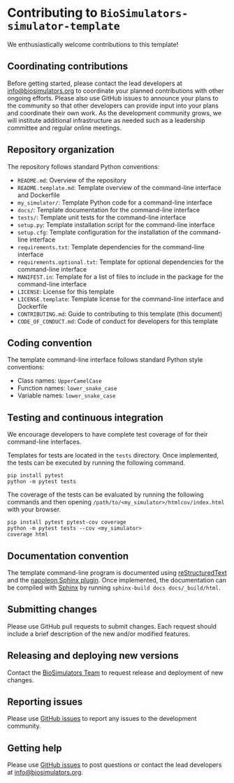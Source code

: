 # Contributing to `BioSimulators-simulator-template`

We enthusiastically welcome contributions to this template!

## Coordinating contributions

Before getting started, please contact the lead developers at [info@biosimulators.org](mailto:info@biosimulators.org) to coordinate your planned contributions with other ongoing efforts. Please also use GitHub issues to announce your plans to the community so that other developers can provide input into your plans and coordinate their own work. As the development community grows, we will institute additional infrastructure as needed such as a leadership committee and regular online meetings.

## Repository organization

The repository follows standard Python conventions:

* `README.md`: Overview of the repository
* `README.template.md`: Template overview of the command-line interface and Dockerfile
* `my_simulator/`: Template Python code for a command-line interface
* `docs/`: Template documentation for the command-line interface
* `tests/`: Template unit tests for the command-line interface
* `setup.py`: Template installation script for the command-line interface
* `setup.cfg`: Template configuration for the installation of the command-line interface
* `requirements.txt`: Template dependencies for the command-line interface
* `requirements.optional.txt`: Template for optional dependencies for the command-line interface
* `MANIFEST.in`: Template for a list of files to include in the package for the command-line interface
* `LICENSE`: License for this template
* `LICENSE.template`: Template license for the command-line interface and Dockerfile
* `CONTRIBUTING.md`: Guide to contributing to this template (this document)
* `CODE_OF_CONDUCT.md`: Code of conduct for developers for this template

## Coding convention

The template command-line interface follows standard Python style conventions:

* Class names: `UpperCamelCase`
* Function names: `lower_snake_case`
* Variable names: `lower_snake_case`

## Testing and continuous integration

We encourage developers to have complete test coverage of for their command-line interfaces.

Templates for tests are located in the `tests`  directory. Once implemented, the tests can be executed by running the following command.
```
pip install pytest
python -m pytest tests
```

The coverage of the tests can be evaluated by running the following commands and then opening `/path/to/<my_simulator>/htmlcov/index.html` with your browser.
```
pip install pytest pytest-cov coverage
python -m pytest tests --cov <my_simulator>
coverage html
```

## Documentation convention

The template command-line program is documented using [reStructuredText](https://www.sphinx-doc.org/en/master/usage/restructuredtext/index.html) and the [napoleon Sphinx plugin](https://www.sphinx-doc.org/en/master/usage/extensions/napoleon.html). Once implemented, the documentation can be compiled with [Sphinx](https://www.sphinx-doc.org/) by running `sphinx-build docs docs/_build/html`.

## Submitting changes

Please use GitHub pull requests to submit changes. Each request should include a brief description of the new and/or modified features.

## Releasing and deploying new versions

Contact the [BioSimulators Team](mailto:info@biosimulators.org) to request release and deployment of new changes. 

## Reporting issues

Please use [GitHub issues](https://github.com/biosimulators/Biosimulators_simulator_template/issues) to report any issues to the development community.

## Getting help

Please use [GitHub issues](https://github.com/biosimulators/Biosimulators_simulator_template/issues) to post questions or contact the lead developers at [info@biosimulators.org](mailto:info@biosimulators.org).
